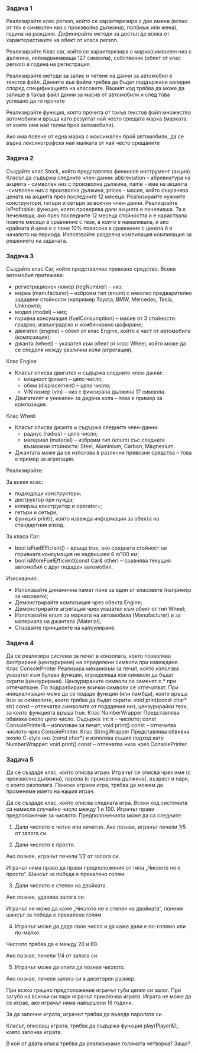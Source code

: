 ### Задача 1
Реализирайте клас person, който се характеризира с две имена (всяко от тях е символен низ с произволна дължина), пол(мъж или жена), година на раждане. Дефинирайте методи за достъп до всяка от характеристиките на обект от класа person.

Реализирайте Клас car, който се характеризира с марка(символен низ с дължина, нейнадминаваща 127 символа), собственик (обект от клас person) и година на регистрация.

Реализирайте методи за запис и четене на данни за автомобил е текстов файл. Данните във файла трябва да бъдат поддържани валидни според спецификацията на класовете. Вашият код трябва да може да запише в такъв файл данни за масив от автомобили и след това успешно да го прочете

Реализирайте функция, която прочита от такъв текстов файл множество автомобили и връща като резултат най често срещата марка (марката, от която има най голям брой автомобили).

Ако има повече от една марка с максимален брой автомобили, да се върна лексикографски най малката от най често срещаните

### Задача 2
Създайте клас Stock, който представлява финансов инструмент (акция). Класът да
съдържа следните член-данни: abbreviation – абревиатура на акцията - символен низ с произволна дължина, name - име на акцията -символен низ с произволна дължина, prices - масив, който съхранява цената на акцията през последните 12
месеца. Реализирайте нужните конструктори, гетъри и сетъри за всички член-данни. Реализрайте
isProfitable: функция, която проверява дали акцията е печеливша. Тя е печеливша,
ако през последните 12 месеца стойността ѝ е нараствала повече месеци в
сравнение с тези, в които е намалявала, и ако крайната й цена е с поне 10% повисока в сравнение с цената й в началото на периода. Използвайте разделна
компилация компилация за решението на задачата. 

### Задача 3
Създайте клас Car, който представлява превозно средство. Всеки автомобил притежава:
- регистрационен номер (regNumber) – низ;
- марка (manufacturer) – изброим тип (enum) с няколко предварително зададени стойности (например Toyota, BMW, Mercedes, Tesla, Unknown);
- модел (model) – низ;
- горивна консумация (fuelConsumption) – масив от 3 стойности: градско, извънградско и комбинирано шофиране;
- двигател (engine) – обект от клас Engine, който е част от автомобила (композиция);
- джанта (wheel) – указател към обект от клас Wheel, който може да се споделя между различни коли (агрегация).

Клас Engine
- Класът описва двигател и съдържа следните член-данни:
  - мощност (power) – цяло число;
  - обем (displacement) – цяло число;
  - VIN номер (vin) – низ с фиксирана дължина 17 символа.
- Двигателят е уникален за дадена кола – това е пример за композиция.

Клас Wheel
- Класът описва джанта и съдържа следните член-данни:
  - радиус (radius) – цяло число;
  - материал (material) – изброим тип (enum) със следните възможни стойности: Steel, Aluminium, Carbon, Magnesium.
- Джантата може да се използва в различни превозни средства – това е пример за агрегация.

Реализирайте:

За всеки клас:
- подходящи конструктори;
- деструктор при нужда;
- копиращ конструктор и operator=;
- гетъри и сетъри;
- функция print(), която извежда информация за обекта на стандартния изход.

За класа Car:
- bool isFuelEfficient() – връща true, ако средната стойност на горивната консумация не надвишава 6 л/100 км;
- bool isMoreFuelEfficient(const Car& other) – сравнява текущия автомобил с друг подаден автомобил.

Изисквания:
- Използвайте динамична памет поне за един от класовете (например за низовете);
- Демонстрирайте композиция чрез обекта Engine;
- Демонстрирайте агрегация чрез указател към обект от тип Wheel;
- Използвайте enum за марката на автомобила (Manufacturer) и за материала на джантата (Material);
- Спазвайте принципите на капсулиране.
### Задача 4
Да се реализира система за печат в конзолата, която позволява филтриране (цензуриране) на определени символи при извеждане.
Клас ConsolePrinter Реализира механизъм за печат, който използва указател към булева функция, определяща кои символи да бъдат скрити (цензурирани). 
Цензурираните символи се заменят с * при отпечатване. По подразбиране всички символи се отпечатват. При инициализация може да се подаде функция (или ламбда), 
която връща true за символите, които трябва да бъдат скрити. void print(const char* str) const – отпечатва символите от подадения низ, цензурирайки тези,
за които функцията връща true. Клас NumberWrapper Представлява обвивка около цяло число.
Съдържа: int n – числото; const ConsolePrinter& – използван за печат; void print() const – отпечатва числото чрез ConsolePrinter.
Клас StringWrapper Представлява обвивка около C-style низ (const char*) и използва същия подход като NumberWrapper: 
void print() const – отпечатва низа чрез ConsolePrinter.

### Задача 5
Да се създаде клас, който описва играч. Играчът се описва чрез име (с произволна дължина), парола (с произволна дължина), възраст и пари, с които разполага.
Понеже играем игра, трябва да можем да променяме името на нашия играч.

Да се създаде клас, който описва следната игра. Всеки ход системата си намисля случайно число между 1 и 100. Играчът прави предположение за числото.
Предположенията може да са следните:

1. Дали числото е четно или нечетно. Ако познае, играчът печели 1/5 от залога си.

2. Дали числото е просто.

Ако познае, играчът печели 1/2 от залога си.

Играчът няма право да прави предположения от типа „Числото не е просто“. Шансът за победа е прекалено голям.

3. Дали числото е степен на двойката.

Ако познае, удвоява залога си.

Играчът не може да каже „Числото не е степен на двойката“, понеже шансът за победа е прекалено голям.

4. Играчът може да даде свое число и да каже дали е по-голямо или по-малко.

Числото трябва да е между 20 и 60.

Ако познае, печели 1/4 от залога си.

5. Играчът може да опита да познае числото.

Ако познае, печели залога си в десеторен размер.

При всяко грешно предположение играчът губи целия си залог.
При загуба на всички си пари играчът приключва играта.
Играта не може да се играе, ако играчът няма навършени 18 години.

За да започне играта, играчът трябва да въведе паролата си.

Класът, описващ играта, трябва да съдържа функция play(Player&);, която започва играта.

В кой от двата класа трябва да реализираме голямата четворка? Защо?
